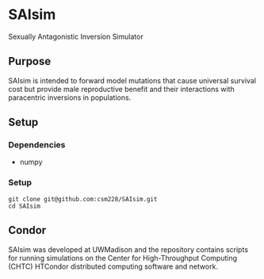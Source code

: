 # SAIsim
Sexually Antagonistic Inversion Simulator

## Purpose
SAIsim is intended to forward model mutations that cause universal survival cost but provide male reproductive benefit and their interactions with paracentric inversions in populations.

## Setup

### Dependencies
- numpy

### Setup
```
git clone git@github.com:csm228/SAIsim.git
cd SAIsim
```

## Condor
SAIsim was developed at UWMadison and the repository contains scripts for running simulations on the Center for High-Throughput Computing (CHTC) HTCondor distributed computing software and network.